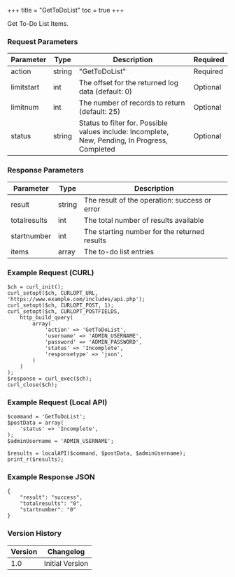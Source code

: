 +++
title = "GetToDoList"
toc = true
+++

Get To-Do List Items.

### Request Parameters

| Parameter | Type | Description | Required |
| --------- | ---- | ----------- | -------- |
| action | string | "GetToDoList" | Required |
| limitstart | int | The offset for the returned log data (default: 0) | Optional |
| limitnum | int | The number of records to return (default: 25) | Optional |
| status | string | Status to filter for. Possible values include: Incomplete, New, Pending, In Progress, Completed | Optional |

### Response Parameters

| Parameter | Type | Description |
| --------- | ---- | ----------- |
| result | string | The result of the operation: success or error |
| totalresults | int | The total number of results available |
| startnumber | int | The starting number for the returned results |
| items | array | The to-do list entries |


### Example Request (CURL)

```
$ch = curl_init();
curl_setopt($ch, CURLOPT_URL, 'https://www.example.com/includes/api.php');
curl_setopt($ch, CURLOPT_POST, 1);
curl_setopt($ch, CURLOPT_POSTFIELDS,
    http_build_query(
        array(
            'action' => 'GetToDoList',
            'username' => 'ADMIN_USERNAME',
            'password' => 'ADMIN_PASSWORD',
            'status' => 'Incomplete',
            'responsetype' => 'json',
        )
    )
);
$response = curl_exec($ch);
curl_close($ch);
```


### Example Request (Local API)

```
$command = 'GetToDoList';
$postData = array(
    'status' => 'Incomplete',
);
$adminUsername = 'ADMIN_USERNAME';

$results = localAPI($command, $postData, $adminUsername);
print_r($results);
```


### Example Response JSON

```
{
    "result": "success",
    "totalresults": "0",
    "startnumber": "0"
}
```


### Version History

| Version | Changelog |
| ------- | --------- |
| 1.0 | Initial Version |
